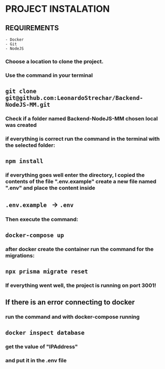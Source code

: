 # PROJECT INSTALATION

## REQUIREMENTS
    - Docker
    - Git
    - NodeJS

### Choose a location to clone the project.
### Use the command in your terminal

## `git clone git@github.com:LeonardoStrechar/Backend-NodeJS-MM.git`

### Check if a folder named Backend-NodeJS-MM chosen local was created
### if everything is correct run the command in the terminal with the selected folder:

## `npm install`

### if everything goes well enter the directory, I copied the contents of the file ".env.example" create a new file named ".env" and place the content inside

## `.env.example ` -> `.env`

### Then execute the command:

## `docker-compose up`

### after docker create the container run the command for the migrations:

## `npx prisma migrate reset`

### If everything went well, the project is running on port 3001!

## If there is an error connecting to docker
### run the command and with docker-compose running

## `docker inspect database`

### get the value of "IPAddress"
### and put it in the .env file

